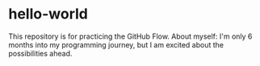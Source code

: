 # hello-world
This repository is for practicing the GitHub Flow.
About myself: I'm only 6 months into my programming journey, but I am excited about the possibilities ahead.
